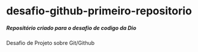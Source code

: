 # desafio-github-primeiro-repositorio
##### Repositório criado para o desafio de codigo da Dio


Desafio de Projeto sobre Git/Github 

